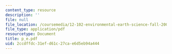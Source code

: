 ```yaml
---
content_type: resource
description: ''
file: null
file_location: /coursemedia/12-102-environmental-earth-science-fall-2005/2ccdffdc31efd61c27cae6d5eb94a444_p_e.pdf
file_type: application/pdf
resourcetype: Document
title: p_e.pdf
uid: 2ccdffdc-31ef-d61c-27ca-e6d5eb94a444
---
```

